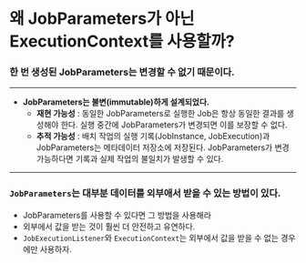 # 왜 JobParameters가 아닌 ExecutionContext를 사용할까?
### 한 번 생성된 JobParameters는 변경할 수 없기 때문이다.

---

- **JobParameters는 불변(immutable)하게 설계되었다.** 
  - **재현 가능성** : 동일한 JobParameters로 실행한 Job은 항상 동일한 결과를 생성해야 한다. 실행 중간에 JobParameters가 변경되면 이를 보장할 수 없다. 
  - **추적 가능성** : 배치 작업의 실행 기록(JobInstance, JobExecution)과 JobParameters는 메타데이터 저장소에 저장된다. JobParameters가 변경 가능하다면 기록과 실제 작업의 불일치가 발생할 수 있다.
---
### `JobParameters`는 대부분 데이터를 외부애서 받을 수 있는 방법이 있다.
- JobParameters를 사용할 수 있다면 그 방법을 사용해라
- 외부에서 값을 받는 것이 훨씬 더 안전하고 유연하다.
- `JobExecutionListener`와 `ExecutionContext`는 외부에서 값을 받을 수 없는 경우에만 사용하자.